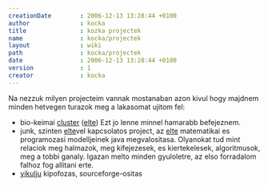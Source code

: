 ```yaml
---
creationDate        : 2006-12-13 13:28:44 +0100 
author              : kocka 
title               : kozka projectek 
name                : kocka/projectek 
layout              : wiki 
path                : kocka/projectek 
date                : 2006-12-13 13:28:44 +0100 
version             : 1 
creator             : kocka 
---
```

Na nezzuk milyen projecteim vannak mostanaban azon kivul hogy majdnem minden hetvegen turazok meg a lakasomat ujitom fel:

*   bio-keimai [cluster](../cluster.html) ([elte](../elte.html)) Ezt jo lenne minnel hamarabb befejeznem.
*   junk, szinten [elte](../elte.html)vel kapcsolatos project, az [elte](../elte.html) matematikai es programozasi modelljeinek java megvalositasa. Olyanokat tud mint relaciok meg halmazok, meg kifejezesek, es kiertekelesek, algoritmusok, meg a tobbi ganaly. Igazan melto minden gyuloletre, az elso forradalom falhoz fog allitani erte.
*   [yikulju](../yikulju.html) kipofozas, sourceforge-ositas
